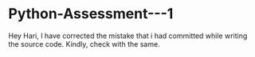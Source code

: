# Python-Assessment---1
Hey Hari, I have corrected the mistake that i had committed while writing the source code. Kindly, check with the same.
